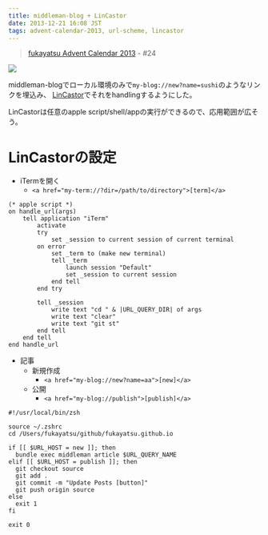 ```yaml
---
title: middleman-blog + LinCastor
date: 2013-12-21 16:08 JST
tags: advent-calendar-2013, url-scheme, lincastor
---
```


> [fukayatsu Advent Calendar 2013](/2013/11/29/advent-calendar-2013/) - #24


![](/images/2013-12-21-blog-demo.gif)

middleman-blogでローカル環境のみで`my-blog://new?name=sushi`のようなリンクを埋込み、
[LinCastor](https://www.macupdate.com/app/mac/47375/lincastor)でそれをhandlingするようにした。

LinCastorは任意のapple script/shell/appの実行ができるので、応用範囲が広そう。


# LinCastorの設定

- iTermを開く
    - `<a href="my-term://?dir=/path/to/directory">[term]</a>`

```AppleScript
(* apple script *)
on handle_url(args)
    tell application "iTerm"
        activate
        try
            set _session to current session of current terminal
        on error
            set _term to (make new terminal)
            tell _term
                launch session "Default"
                set _session to current session
            end tell
        end try

        tell _session
            write text "cd " & |URL_QUERY_DIR| of args
            write text "clear"
            write text "git st"
        end tell
    end tell
end handle_url
```

- 記事
    - 新規作成
        - `<a href="my-blog://new?name=aa">[new]</a>`
    - 公開
        - `<a href="my-blog://publish">[publish]</a>`

```
#!/usr/local/bin/zsh

source ~/.zshrc
cd /Users/fukayatsu/github/fukayatsu.github.io

if [[ $URL_HOST = new ]]; then
  bundle exec middleman article $URL_QUERY_NAME
elif [[ $URL_HOST = publish ]]; then
  git checkout source
  git add .
  git commit -m "Update Posts [button]"
  git push origin source
else
  exit 1
fi

exit 0
```